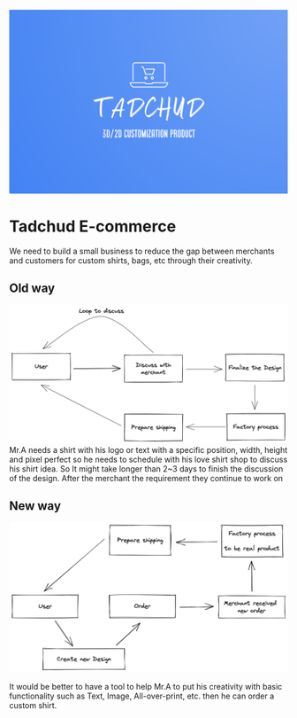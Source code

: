![Logo](./img/A0wMoiI.png)
# Tadchud E-commerce
We need to build a small business to reduce the gap between merchants and customers for custom shirts, bags, etc through their creativity.

## Old way
![old-way](./img/old-way.png)
Mr.A needs a shirt with his logo or text with a specific position, width, height and pixel perfect so he needs to schedule with his love shirt shop to discuss his shirt idea. So It might take longer than 2~3 days to finish the discussion of the design.
After the merchant the requirement they continue to work on 

## New way

![new-way](./img/new-way.png)

 It would be better to have a tool to help Mr.A to put his creativity with basic functionality such as Text, Image, All-over-print, etc. then he can order a custom shirt.
